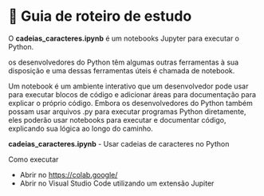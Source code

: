 # 📒 Guia de roteiro de estudo
O **cadeias_caracteres.ipynb** é um notebooks Jupyter para executar o Python. 

os desenvolvedores do Python têm algumas outras ferramentas à sua disposição e uma dessas ferramentas úteis é chamada de notebook. 

Um notebook é um ambiente interativo que um desenvolvedor pode usar para executar blocos de código e adicionar áreas para documentação para explicar o próprio código. 
Embora os desenvolvedores do Python também possam usar arquivos .py para executar programas Python diretamente, eles poderão usar notebooks para executar e documentar código, 
explicando sua lógica ao longo do caminho.

**cadeias_caracteres.ipynb** - Usar cadeias de caracteres no Python

Como executar
- Abrir no https://colab.google/
- Abrir no Visual Studio Code utilizando um extensão Jupiter


